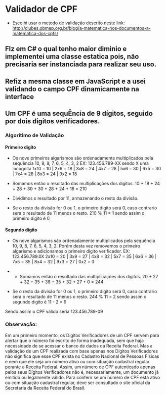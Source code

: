 # Validador de CPF

- Escolhi usar o metodo de validação descrito neste link:
    http://clubes.obmep.org.br/blog/a-matematica-nos-documentos-a-matematica-dos-cpfs/

## FIz em C# o qual tenho maior diminio e implementei uma classe estatica pois, não precisaria ser instanciada para realizar seu uso.
## Refiz a mesma classe em JavaScript e a usei validando o campo CPF dinamicamente na interface


## Um CPF é uma sequÊncia de 9 dígitos, seguido por dois digitos verificadores.
### Algoritimo de Validação

#### Primeiro digito
-  Os nove primeiros algarismos são ordenadamente multiplicados pela sequência 10, 9, 8, 7, 6, 5, 4, 3, 2
    EX: 123.456.789-XX sendo X uma incognita
        1x10 = 10 | 2x9 = 18 | 3x8 = 24 | 4x7 = 28 | 5x6 = 30 | 6x5 = 30 | 7x4 = 28 | 8x3 = 24 | 9x2 = 18

- Somamos então o resultado das multiplicações dos digitos.
    10 + 18 + 24 + 28 + 30 + 30 + 28 + 24 + 18 = 210

- Dividimos o resultado por 11, armazenando o resto da divisão.
- Se o resto da divisão for 0 ou 1, o primeiro digito será 0, caso contrario sera o resultado de 11 menos o resto.
    210 % 11 = 1 sendo assim o primeiro digito é 0

#### Segundo digito
-  Os nove algarismos são ordenadamente multiplicados pela sequência 10, 9, 8, 7, 6, 5, 4, 3, 2. Porém desta vez removemos o primeiro algarismo e adicionamos o primeiro digito verificador.
    EX: 123.456.789.0X
        2x10 = 20 | 3x9 = 27 | 4x8 = 32 | 5x7 = 35 | 6x6 = 36 | 7x5 = 35 | 8x4 = 32 | 9x3 = 27 | 0x2 = 0
- - Somamos então o resultado das multiplicações dos digitos.
    20 + 27 + 32 + 35 + 36 + 35 + 32 + 27 + 0 = 244

- Se o resto da divisão for 0 ou 1, o primeiro digito será 0, caso contrario sera o resultado de 11 menos o resto.
    244 % 11 = 2 sendo assim o segundo digito é 11 - 2 = 9
    
Sendo assim o CPF válido seria 123.456.789-09



### Observação: 
Em um primeiro momento, os Dígitos Verificadores de um CPF servem para alertar que o número foi escrito de forma inadequada, sem que haja necessidade de se acessar o banco de dados da Receita Federal. Mas a validação de um CPF realizada com base apenas nos Dígitos Verificadores não significa que esse CPF exista no Cadastro Nacional de Pessoas Físicas e nem que ele seja um número ativo ou com situação cadastral regular perante a Receita Federal.
Assim, um número de CPF autenticado apenas pelos seus Dígitos Verificadores não é, necessariamente, um documento já emitido ou legalmente válido. Para conferir se um número de CPF está ativo ou com situação cadastral regular, deve ser consultado o site oficial da Secretaria da Receita Federal do Brasil.